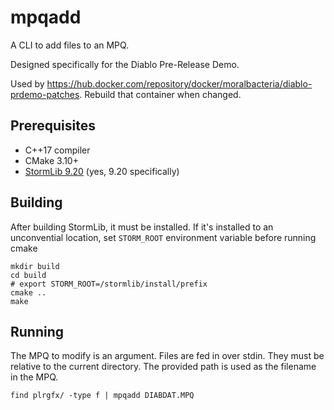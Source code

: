 # mpqadd

A CLI to add files to an MPQ.

Designed specifically for the Diablo Pre-Release Demo.

Used by https://hub.docker.com/repository/docker/moralbacteria/diablo-prdemo-patches. Rebuild that container when changed.

## Prerequisites

* C++17 compiler
* CMake 3.10+
* [StormLib 9.20](https://github.com/ladislav-zezula/StormLib/tree/v9.20) (yes, 9.20 specifically)

## Building

After building StormLib, it must be installed. If it's installed to an unconvential location, set `STORM_ROOT` environment variable before running cmake

    mkdir build
    cd build
    # export STORM_ROOT=/stormlib/install/prefix
    cmake ..
    make

## Running

The MPQ to modify is an argument. Files are fed in over stdin. They must be relative to the current directory. The provided path is used as the filename in the MPQ.

    find plrgfx/ -type f | mpqadd DIABDAT.MPQ
